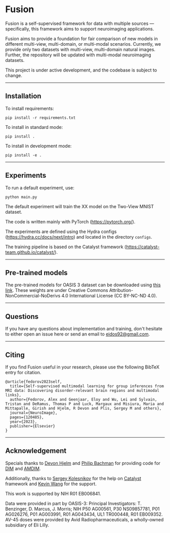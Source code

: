 # Fusion
Fusion is a self-supervised framework for data with multiple sources — specifically, this framework aims to support neuroimaging applications.

Fusion aims to provide a foundation for fair comparison of new models in different multi-view, multi-domain, or multi-modal scenarios. Currently, we provide only two datasets with multi-view, multi-domain natural images. Further, the repository will be updated with multi-modal neuroimaging datasets.

This project is under active development, and the codebase is subject to change.

---
## Installation
To install requirements:
```
pip install -r requirements.txt
```
To install in standard mode:
```
pip install .
```
To install in development mode:
```
pip install -e .
```

---
## Experiments
To run a default experiment, use:
```
python main.py
```
The default experiment will train the XX model on the Two-View MNIST dataset.

The code is written mainly with PyTorch (https://pytorch.org/).

The experiments are defined using the Hydra configs (https://hydra.cc/docs/next/intro) and located in the directory `configs`.

The training pipeline is based on the Catalyst framework (https://catalyst-team.github.io/catalyst/).

---
## Pre-trained models
The pre-trained models for OASIS 3 dataset can be downloaded using [this link](https://drive.google.com/file/d/1knfQGXq0G2hoEmcnOQsswm-lgd2IpUuJ/view?usp=sharing). These weights are under Creative Commons Attribution-NonCommercial-NoDerivs 4.0 International License (CC BY-NC-ND 4.0).

---
## Questions
If you have any questions about implementation and training, don't hesitate to either open an issue here or send an email to eidos92@gmail.com.


--- 
## Citing
If you find Fusion useful in your research, please use the following BibTeX entry for citation.
```
@article{fedorov2023self,
  title={Self-supervised multimodal learning for group inferences from MRI data: Discovering disorder-relevant brain regions and multimodal links},
  author={Fedorov, Alex and Geenjaar, Eloy and Wu, Lei and Sylvain, Tristan and DeRamus, Thomas P and Luck, Margaux and Misiura, Maria and Mittapalle, Girish and Hjelm, R Devon and Plis, Sergey M and others},
  journal={NeuroImage},
  pages={120485},
  year={2023},
  publisher={Elsevier}
}
```
---
## Acknowledgement
Specials thanks to [Devon Hjelm](https://github.com/rdevon) and [Philip Bachman](https://github.com/Philip-Bachman) for providing code for [DIM](https://github.com/rdevon/DIM) and [AMDIM](https://github.com/Philip-Bachman/amdim-public).

Additionally, thanks to [Sergey Kolesnikov](https://github.com/Scitator) for the help on [Catalyst](https://github.com/catalyst-team/catalyst) framework and [Kevin Wang](https://github.com/ssktotoro) for the support.

This work is supported by NIH R01 EB006841.

Data were provided in part by OASIS-3: Principal
Investigators: T. Benzinger, D. Marcus, J. Morris; NIH P50
AG00561, P30 NS09857781, P01 AG026276, P01 AG003991,
R01 AG043434, UL1 TR000448, R01 EB009352. AV-45
doses were provided by Avid Radiopharmaceuticals, a
wholly-owned subsidiary of Eli Lilly.
